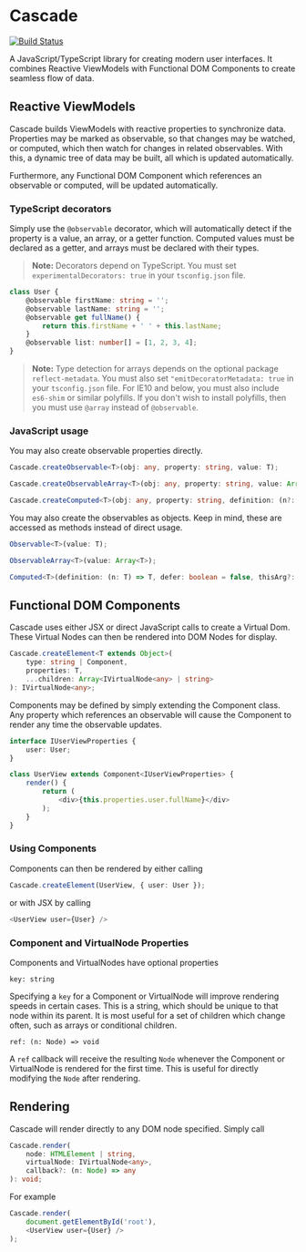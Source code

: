 # Cascade

[![Build Status](https://travis-ci.org/sjohnsonaz/cascade.svg?branch=master)](https://travis-ci.org/sjohnsonaz/cascade)

A JavaScript/TypeScript library for creating modern user interfaces. It combines Reactive ViewModels with Functional DOM Components to create seamless flow of data.

## Reactive ViewModels

Cascade builds ViewModels with reactive properties to synchronize data. Properties may be marked as observable, so that changes may be watched, or computed, which then watch for changes in related observables. With this, a dynamic tree of data may be built, all which is updated automatically.

Furthermore, any Functional DOM Component which references an observable or computed, will be updated automatically.

### TypeScript decorators

Simply use the `@observable` decorator, which will automatically detect if the property is a value, an array, or a getter function. Computed values must be declared as a getter, and arrays must be declared with their types.

> **Note:** Decorators depend on TypeScript. You must set `experimentalDecorators: true` in your `tsconfig.json` file.

```typescript
class User {
    @observable firstName: string = '';
    @observable lastName: string = '';
    @observable get fullName() {
        return this.firstName + ' ' + this.lastName;
    }
    @observable list: number[] = [1, 2, 3, 4];
}
```

> **Note:** Type detection for arrays depends on the optional package `reflect-metadata`. You must also set `"emitDecoratorMetadata: true` in your `tsconfig.json` file. For IE10 and below, you must also include `es6-shim` or similar polyfills. If you don't wish to install polyfills, then you must use `@array` instead of `@observable`.

### JavaScript usage

You may also create observable properties directly.

```typescript
Cascade.createObservable<T>(obj: any, property: string, value: T);

Cascade.createObservableArray<T>(obj: any, property: string, value: Array<T>);

Cascade.createComputed<T>(obj: any, property: string, definition: (n?: T) => T, defer?: boolean);
```

You may also create the observables as objects. Keep in mind, these are accessed as methods instead of direct usage.

```typescript
Observable<T>(value: T);

ObservableArray<T>(value: Array<T>);

Computed<T>(definition: (n: T) => T, defer: boolean = false, thisArg?: any);
```

## Functional DOM Components

Cascade uses either JSX or direct JavaScript calls to create a Virtual Dom. These Virtual Nodes can then be rendered into DOM Nodes for display.

```typescript
Cascade.createElement<T extends Object>(
    type: string | Component,
    properties: T,
    ...children: Array<IVirtualNode<any> | string>
): IVirtualNode<any>;
```

Components may be defined by simply extending the Component class. Any property which references an observable will cause the Component to render any time the observable updates.

```typescript
interface IUserViewProperties {
    user: User;
}

class UserView extends Component<IUserViewProperties> {
    render() {
        return (
            <div>{this.properties.user.fullName}</div>
        );
    }
}
```

### Using Components

Components can then be rendered by either calling

```typescript
Cascade.createElement(UserView, { user: User });
```

or with JSX by calling

```typescript
<UserView user={User} />
```

### Component and VirtualNode Properties

Components and VirtualNodes have optional properties

`key: string`

Specifying a `key` for a Component or VirtualNode will improve rendering speeds in certain cases. This is a string, which should be unique to that node within its parent. It is most useful for a set of children which change often, such as arrays or conditional children.

`ref: (n: Node) => void`

A `ref` callback will receive the resulting `Node` whenever the Component or VirtualNode is rendered for the first time. This is useful for directly modifying the `Node` after rendering.

## Rendering

Cascade will render directly to any DOM node specified. Simply call

```typescript
Cascade.render(
    node: HTMLElement | string,
    virtualNode: IVirtualNode<any>,
    callback?: (n: Node) => any
): void;
```

For example

```typescript
Cascade.render(
    document.getElementById('root'),
    <UserView user={User} />
);
```
